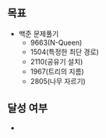 ## 목표

- 백준 문제풀기
  - 9663(N-Queen)
  - 1504(특정한 최단 경로)
  - 2110(공유기 설치)
  - 1967(트리의 지름)
  - 2805(나무 자르기)
## 달성 여부
-

